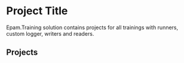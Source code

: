 # Project Title
Epam.Training solution contains projects for all trainings with runners, custom logger, writers and readers.

## Projects
